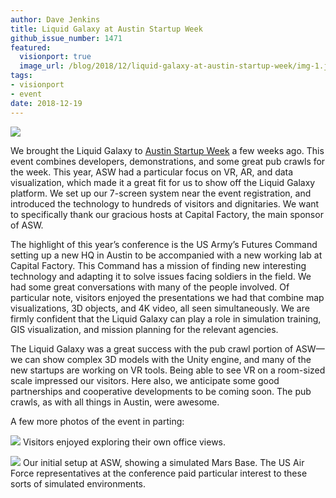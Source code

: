 ```yaml
---
author: Dave Jenkins
title: Liquid Galaxy at Austin Startup Week
github_issue_number: 1471
featured:
  visionport: true
  image_url: /blog/2018/12/liquid-galaxy-at-austin-startup-week/img-1.jpg
tags:
- visionport
- event
date: 2018-12-19
---
```


![](/blog/2018/12/liquid-galaxy-at-austin-startup-week/img-1.jpg)

We brought the Liquid Galaxy to [Austin Startup Week](https://www.austinstartupweek.com/) a few weeks ago. This event combines developers, demonstrations, and some great pub crawls for the week. This year, ASW had a particular focus on VR, AR, and data visualization, which made it a great fit for us to show off the Liquid Galaxy platform. We set up our 7-screen system near the event registration, and introduced the technology to hundreds of visitors and dignitaries. We want to specifically thank our gracious hosts at Capital Factory, the main sponsor of ASW.

The highlight of this year’s conference is the US Army’s Futures Command setting up a new HQ in Austin to be accompanied with a new working lab at Capital Factory. This Command has a mission of finding new interesting technology and adapting it to solve issues facing soldiers in the field. We had some great conversations with many of the people involved. Of particular note, visitors enjoyed the presentations we had that combine map visualizations, 3D objects, and 4K video, all seen simultaneously. We are firmly confident that the Liquid Galaxy can play a role in simulation training, GIS visualization, and mission planning for the relevant agencies.

The Liquid Galaxy was a great success with the pub crawl portion of ASW—​we can show complex 3D models with the Unity engine, and many of the new startups are working on VR tools. Being able to see VR on a room-sized scale impressed our visitors. Here also, we anticipate some good partnerships and cooperative developments to be coming soon. The pub crawls, as with all things in Austin, were awesome.

A few more photos of the event in parting:

![](/blog/2018/12/liquid-galaxy-at-austin-startup-week/img-2.jpg)
Visitors enjoyed exploring their own office views.

![](/blog/2018/12/liquid-galaxy-at-austin-startup-week/img-3.jpg)
Our initial setup at ASW, showing a simulated Mars Base. The US Air Force representatives at the conference paid particular interest to these sorts of simulated environments.
